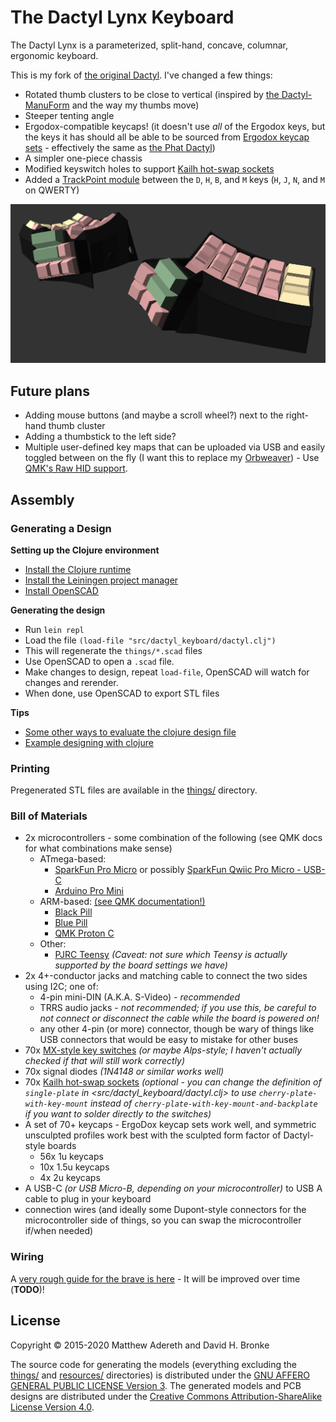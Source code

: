 # The Dactyl Lynx Keyboard
The Dactyl Lynx is a parameterized, split-hand, concave, columnar, ergonomic keyboard.

This is my fork of [the original Dactyl][]. I've changed a few things:
* Rotated thumb clusters to be close to vertical (inspired by [the Dactyl-ManuForm][] and the way my thumbs move)
* Steeper tenting angle
* Ergodox-compatible keycaps! (it doesn't use _all_ of the Ergodox keys, but the keys it has should all be able to be sourced from [Ergodox keycap sets][] - effectively the same as [the Phat Dactyl][])
* A simpler one-piece chassis
* Modified keyswitch holes to support [Kailh hot-swap sockets][]
* Added a [TrackPoint module][] between the `D`, `H`, `B`, and `M` keys (`H`, `J`, `N`, and `M` on QWERTY)

[the original Dactyl]: https://github.com/adereth/dactyl-keyboard
[the Dactyl-ManuForm]: https://github.com/tshort/dactyl-keyboard
[Ergodox keycap sets]: https://www.reddit.com/r/ergodox/comments/gu4cbm/every_site_for_ergodox_keycaps_that_are_currently/
[the Phat Dactyl]: https://github.com/adereth/dactyl-keyboard/pull/48
[Kailh hot-swap sockets]: https://www.kailhswitch.com/mechanical-keyboard-switches/box-switches/hot-swapping-pcb-socket.html
[TrackPoint module]: https://github.com/alonswartz/trackpoint

![Preview render](https://raw.githubusercontent.com/whitelynx/dactyl-keyboard/master/resources/preview.png)


## Future plans
* Adding mouse buttons (and maybe a scroll wheel?) next to the right-hand thumb cluster
* Adding a thumbstick to the left side?
* Multiple user-defined key maps that can be uploaded via USB and easily toggled between on the fly (I want this to replace my [Orbweaver][]) - Use [QMK's Raw HID support][].

[Orbweaver]: https://www2.razer.com/au-en/gaming-keyboards-keypads/razer-orbweaver-chroma
[QMK's Raw HID support]: https://beta.docs.qmk.fm/using-qmk/software-features/feature_rawhid


## Assembly

### Generating a Design

**Setting up the Clojure environment**
* [Install the Clojure runtime](https://clojure.org)
* [Install the Leiningen project manager](http://leiningen.org/)
* [Install OpenSCAD](http://www.openscad.org/)

**Generating the design**
* Run `lein repl`
* Load the file `(load-file "src/dactyl_keyboard/dactyl.clj")`
* This will regenerate the `things/*.scad` files
* Use OpenSCAD to open a `.scad` file.
* Make changes to design, repeat `load-file`, OpenSCAD will watch for changes and rerender.
* When done, use OpenSCAD to export STL files

**Tips**
* [Some other ways to evaluate the clojure design file](http://stackoverflow.com/a/28213489)
* [Example designing with clojure](http://adereth.github.io/blog/2014/04/09/3d-printing-with-clojure/)


### Printing
Pregenerated STL files are available in the [things/](things/) directory.


### Bill of Materials
* 2x microcontrollers - some combination of the following (see QMK docs for what combinations make sense)
    * ATmega-based:
        * [SparkFun Pro Micro][] or possibly [SparkFun Qwiic Pro Micro - USB-C][]
        * [Arduino Pro Mini][]
    * ARM-based: [(see QMK documentation!)][]
        * [Black Pill][]
        * [Blue Pill][]
        * [QMK Proton C][]
    * Other:
        * [PJRC Teensy][] _(Caveat: not sure *which* Teensy is actually supported by the board settings we have)_
* 2x 4+-conductor jacks and matching cable to connect the two sides using I2C; one of:
    * 4-pin mini-DIN (A.K.A. S-Video) - _recommended_
    * TRRS audio jacks - _not recommended; if you use this, be careful to not connect or disconnect the cable while the board is powered on!_
    * any other 4-pin (or more) connector, though be wary of things like USB connectors that would be easy to mistake for other buses
* 70x [MX-style key switches][] _(or maybe Alps-style; I haven't actually checked if that will still work correctly)_
* 70x signal diodes _(1N4148 or similar works well)_
* 70x [Kailh hot-swap sockets][] _(optional - you can change the definition of `single-plate` in <src/dactyl_keyboard/dactyl.clj> to use `cherry-plate-with-key-mount` instead of `cherry-plate-with-key-mount-and-backplate` if you want to solder directly to the switches)_
* A set of 70+ keycaps - ErgoDox keycap sets work well, and symmetric unsculpted profiles work best with the sculpted form factor of Dactyl-style boards
    * 56x 1u keycaps
    * 10x 1.5u keycaps
    * 4x 2u keycaps
* A USB-C _(or USB Micro-B, depending on your microcontroller)_ to USB A cable to plug in your keyboard
* connection wires (and ideally some Dupont-style connectors for the microcontroller side of things, so you can swap the microcontroller if/when needed)


[SparkFun Pro Micro]: https://www.sparkfun.com/products/12640
[SparkFun Qwiic Pro Micro - USB-C]: https://www.sparkfun.com/products/15795
[Arduino Pro Mini]: https://store.arduino.cc/usa/arduino-pro-mini
[(see QMK documentation!)]: https://beta.docs.qmk.fm/using-qmk/hardware-features/feature_split_keyboard
[Black Pill]: https://smile.amazon.com/gp/product/B07XBWGF9M/ref=ppx_yo_dt_b_asin_title_o01_s00?ie=UTF8&psc=1
[Blue Pill]: http://www.hiletgo.com/ProductDetail/2169541.html
[QMK Proton C]: https://qmk.fm/proton-c/
[PJRC Teensy]: https://www.pjrc.com/teensy/
[MX-style key switches]: https://mechanicalkeyboards.com/switches/index.php


### Wiring
A [very rough guide for the brave is here](guide/README.org#wiring) - It will be improved over time (**TODO**)!


## License

Copyright © 2015-2020 Matthew Adereth and David H. Bronke

The source code for generating the models (everything excluding the [things/](things/) and [resources/](resources/) directories) is distributed under the [GNU AFFERO GENERAL PUBLIC LICENSE Version 3](LICENSE).  The generated models and PCB designs are distributed under the [Creative Commons Attribution-ShareAlike License Version 4.0](LICENSE-models).
